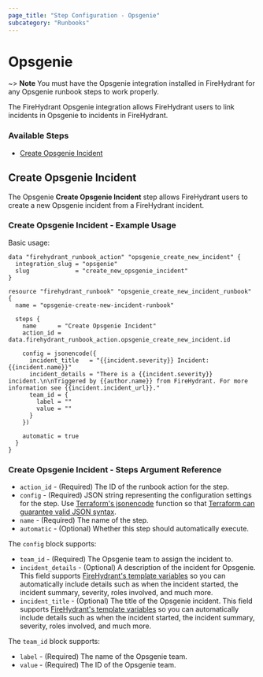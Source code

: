 ```yaml
---
page_title: "Step Configuration - Opsgenie"
subcategory: "Runbooks"
---
```


# Opsgenie

~> **Note** You must have the Opsgenie integration installed in FireHydrant
for any Opsgenie runbook steps to work properly.

The FireHydrant Opsgenie integration allows FireHydrant users to link incidents 
in Opsgenie to incidents in FireHydrant. 

### Available Steps

* [Create Opsgenie Incident](#create-opsgenie-incident)

## Create Opsgenie Incident

The Opsgenie **Create Opsgenie Incident** step
allows FireHydrant users to create a new Opsgenie incident from a FireHydrant incident.

### Create Opsgenie Incident - Example Usage

Basic usage:
```hcl
data "firehydrant_runbook_action" "opsgenie_create_new_incident" {
  integration_slug = "opsgenie"
  slug             = "create_new_opsgenie_incident"
}

resource "firehydrant_runbook" "opsgenie_create_new_incident_runbook" {
  name = "opsgenie-create-new-incident-runbook"

  steps {
    name      = "Create Opsgenie Incident"
    action_id = data.firehydrant_runbook_action.opsgenie_create_new_incident.id

    config = jsonencode({
      incident_title   = "{{incident.severity}} Incident: {{incident.name}}"
      incident_details = "There is a {{incident.severity}} incident.\n\nTriggered by {{author.name}} from FireHydrant. For more information see {{incident.incident_url}}."
      team_id = {
        label = ""
        value = ""
      }
    })

    automatic = true
  }
}
```

### Create Opsgenie Incident - Steps Argument Reference

* `action_id` - (Required) The ID of the runbook action for the step.
* `config` - (Required) JSON string representing the configuration settings for the step.
  Use [Terraform's jsonencode](https://www.terraform.io/language/functions/jsonencode)
  function so that [Terraform can guarantee valid JSON syntax](https://www.terraform.io/language/expressions/strings#generating-json-or-yaml).
* `name` - (Required) The name of the step.
* `automatic` - (Optional) Whether this step should automatically execute.

The `config` block supports:

* `team_id` - (Required) The Opsgenie team to assign the incident to.
* `incident_details` - (Optional) A description of the incident for Opsgenie.
  This field supports [FireHydrant's template variables](https://support.firehydrant.com/hc/en-us/articles/4409136426004-Using-template-variables-in-Runbooks)
  so you can automatically include details such as when the incident started, the incident summary, severity, roles involved, and much more.
* `incident_title` - (Optional) The title of the Opsgenie incident.
  This field supports [FireHydrant's template variables](https://support.firehydrant.com/hc/en-us/articles/4409136426004-Using-template-variables-in-Runbooks)
  so you can automatically include details such as when the incident started, the incident summary, severity, roles involved, and much more.

The `team_id` block supports:

* `label` - (Required) The name of the Opsgenie team.
* `value` - (Required) The ID of the Opsgenie team.